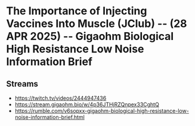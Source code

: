 # The Importance of Injecting Vaccines Into Muscle (JClub) -- (28 APR 2025) -- Gigaohm Biological High Resistance Low Noise Information Brief

## Streams
- https://twitch.tv/videos/2444947436
- https://stream.gigaohm.bio/w/4p36JTHjRZQnpex33CghtQ
- https://rumble.com/v6sopxx-gigaohm-biological-high-resistance-low-noise-information-brief.html

